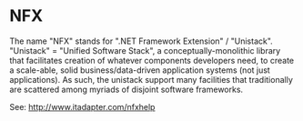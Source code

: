 NFX
===
 The name "NFX" stands for ".NET Framework Extension" / "Unistack". "Unistack" = "Unified Software Stack", a conceptually-monolithic library that facilitates
 creation of whatever components developers need, to create a scale-able, solid business/data-driven application systems (not just applications). 
 As such, the unistack support many facilities that traditionally are scattered among myriads of disjoint software frameworks.

See: http://www.itadapter.com/nfxhelp